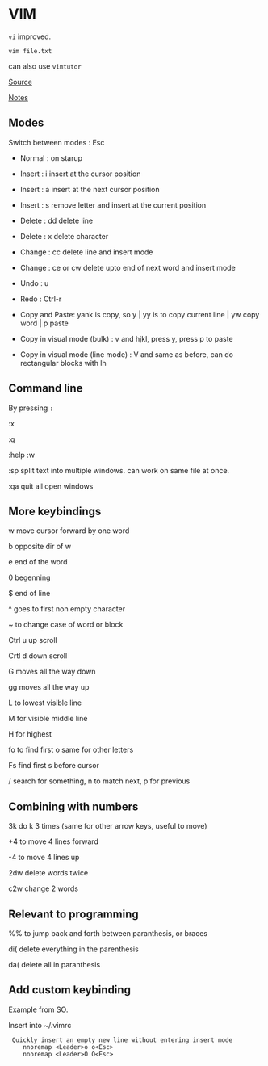 # VIM
`vi` improved.

`vim file.txt`

can also use `vimtutor`

[Source](https://www.youtube.com/watch?v=a6Q8Na575qc)

[Notes](https://missing.csail.mit.edu/2020/editors/)

## Modes
Switch between modes : Esc 

* Normal : on starup

* Insert : i insert at the cursor position

* Insert : a insert at the next cursor position

* Insert : s remove letter and insert at the current position

* Delete : dd delete line

* Delete : x delete character

* Change : cc delete line and insert mode

* Change : ce or cw delete upto end of next word and insert mode  

* Undo : u

* Redo : Ctrl-r

* Copy and Paste: yank is copy, so y | yy is to copy current line | yw copy word | p paste  

* Copy in visual mode (bulk) : v and hjkl, press y, press p to paste 

* Copy in visual mode (line mode) : V and same as before, can do rectangular blocks with lh



## Command line

By pressing `:`

:x

:q

:help :w

:sp split text into multiple windows. can work on same file at once. 

:qa quit all open windows



## More keybindings




w move cursor forward by one word

b opposite dir of w

e end of the word

0 begenning

$ end of line

^ goes to first non empty character

~ to change case of word or block

Ctrl u up scroll

Crtl d down scroll

G moves all the way down

gg moves all the way up

L to lowest visible line

M for visible middle line

H for highest 

fo to find first o same for other letters

Fs find first s before cursor

/ search for something, n to match next, p for previous



## Combining with numbers




3k do k 3 times (same for other arrow keys, useful to move)

+4 to move 4 lines forward

-4 to move 4 lines up

2dw delete words twice

c2w change 2 words



## Relevant to programming



%% to jump back and forth between paranthesis, or braces

di( delete everything in the parenthesis

da( delete all in paranthesis



## Add custom keybinding

Example from SO.

Insert into ~/.vimrc
```
 Quickly insert an empty new line without entering insert mode
    nnoremap <Leader>o o<Esc>
    nnoremap <Leader>O O<Esc>
```
